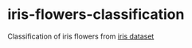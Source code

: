 # iris-flowers-classification
Classification of iris flowers from [iris dataset](https://archive.ics.uci.edu/ml/datasets/Iris)

